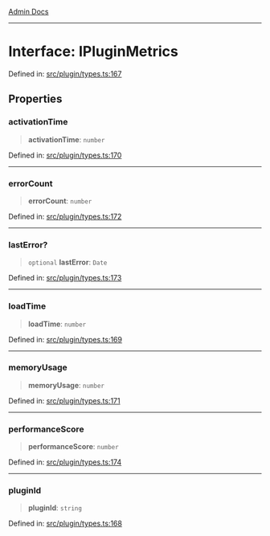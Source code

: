 [Admin Docs](/)

***

# Interface: IPluginMetrics

Defined in: [src/plugin/types.ts:167](https://github.com/gautam-divyanshu/talawa-api/blob/84910820371ade6fdca33545b3a0fc1e929731b2/src/plugin/types.ts#L167)

## Properties

### activationTime

> **activationTime**: `number`

Defined in: [src/plugin/types.ts:170](https://github.com/gautam-divyanshu/talawa-api/blob/84910820371ade6fdca33545b3a0fc1e929731b2/src/plugin/types.ts#L170)

***

### errorCount

> **errorCount**: `number`

Defined in: [src/plugin/types.ts:172](https://github.com/gautam-divyanshu/talawa-api/blob/84910820371ade6fdca33545b3a0fc1e929731b2/src/plugin/types.ts#L172)

***

### lastError?

> `optional` **lastError**: `Date`

Defined in: [src/plugin/types.ts:173](https://github.com/gautam-divyanshu/talawa-api/blob/84910820371ade6fdca33545b3a0fc1e929731b2/src/plugin/types.ts#L173)

***

### loadTime

> **loadTime**: `number`

Defined in: [src/plugin/types.ts:169](https://github.com/gautam-divyanshu/talawa-api/blob/84910820371ade6fdca33545b3a0fc1e929731b2/src/plugin/types.ts#L169)

***

### memoryUsage

> **memoryUsage**: `number`

Defined in: [src/plugin/types.ts:171](https://github.com/gautam-divyanshu/talawa-api/blob/84910820371ade6fdca33545b3a0fc1e929731b2/src/plugin/types.ts#L171)

***

### performanceScore

> **performanceScore**: `number`

Defined in: [src/plugin/types.ts:174](https://github.com/gautam-divyanshu/talawa-api/blob/84910820371ade6fdca33545b3a0fc1e929731b2/src/plugin/types.ts#L174)

***

### pluginId

> **pluginId**: `string`

Defined in: [src/plugin/types.ts:168](https://github.com/gautam-divyanshu/talawa-api/blob/84910820371ade6fdca33545b3a0fc1e929731b2/src/plugin/types.ts#L168)
